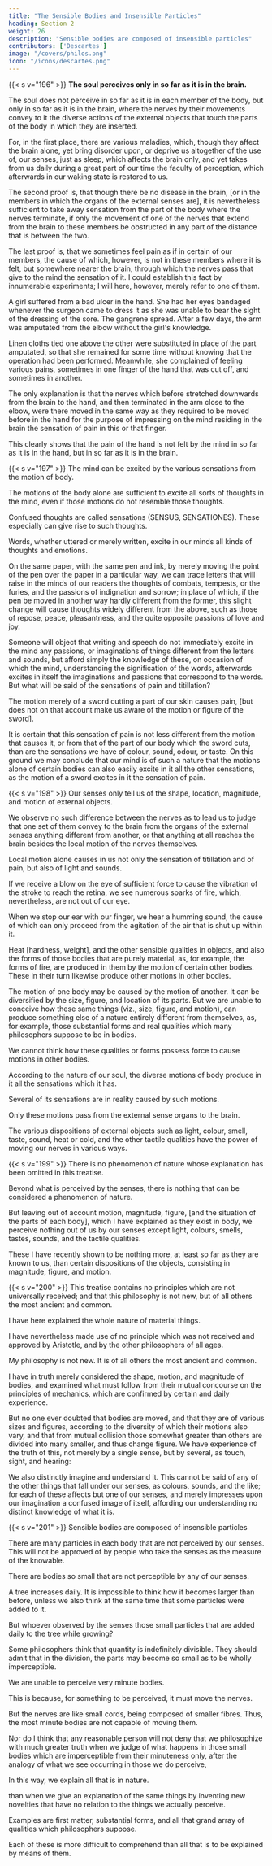 ```yaml
---
title: "The Sensible Bodies and Insensible Particles"
heading: Section 2
weight: 26
description: "Sensible bodies are composed of insensible particles"
contributors: ['Descartes']
image: "/covers/philos.png"
icon: "/icons/descartes.png"
---
```



{{< s v="196" >}} **The soul perceives only in so far as it is in the brain.**

The soul does not perceive in so far as it is in each member of the body, but only in so far as it is in the brain, where the nerves by their movements convey to it the diverse actions of the external objects that touch the parts of the body in which they are inserted.

For, in the first place, there are various maladies, which, though they affect the brain alone, yet bring disorder upon, or deprive us altogether of the use of, our senses, just as sleep, which affects the brain only, and yet takes from us daily during a great part of our time the faculty of perception, which afterwards in our waking state is restored to us.

The second proof is, that though there be no disease in the brain, [or in the members in which the organs of the external senses are], it is nevertheless sufficient to take away sensation from the part of the body where the nerves terminate, if only the movement of one of the nerves that extend from the brain to these members be obstructed in any part of the distance that is between the two.

The last proof is, that we sometimes feel pain as if in certain of our members, the cause of which, however, is not in these members where it is felt, but somewhere nearer the brain, through which the nerves pass that give to the mind the sensation of it. I could establish this fact by innumerable experiments; I will here, however, merely refer to one of them.

A girl suffered from a bad ulcer in the hand. She had her eyes bandaged whenever the surgeon came to dress it as she was unable to bear the sight of the dressing of the sore. The gangrene spread. After a few days, the arm was amputated from the elbow without the girl's knowledge. 

Linen cloths tied one above the other were substituted in place of the part amputated, so that she remained for some time without knowing that the operation had been performed. Meanwhile, she complained of feeling various pains, sometimes in one finger of the hand that was cut off, and sometimes in another.

The only explanation is that the nerves which before stretched downwards from the brain to the hand, and then terminated in the arm close to the elbow, were there moved in the same way as they required to be moved before in the hand for the purpose of impressing on the mind residing in the brain the sensation of pain in this or that finger.

This clearly shows that the pain of the hand is not felt by the mind in so far as it is in the hand, but in so far as it is in the brain.


{{< s v="197" >}} The mind can be excited by the various sensations from the motion of body.

<!-- In the next place, it can be proved that our mind is of such a nature that  -->

The motions of the body alone are sufficient to excite all sorts of thoughts in the mind, even if those motions do not resemble those thoughts. 

 <!-- without it being necessary that these should in any way resemble the motions which give rise to them, and especially that these motions can excite in it those  -->

Confused thoughts are called sensations (SENSUS, SENSATIONES). These especially can give rise to such thoughts. 

Words, whether uttered or merely written, excite in our minds all kinds of thoughts and emotions. 

On the same paper, with the same pen and ink, by merely moving the point of the pen over the paper in a particular way, we can trace letters that will raise in the minds of our readers the thoughts of combats, tempests, or the furies, and the passions of indignation and sorrow; in place of which, if the pen be moved in another way hardly different from the former, this slight change will cause thoughts widely different from the above, such as those of repose, peace, pleasantness, and the quite opposite passions of love and joy. 

Someone will object that writing and speech do not immediately excite in the mind any passions, or imaginations of things different from the letters and sounds, but afford simply the knowledge of these, on occasion of which the mind, understanding the signification of the words, afterwards excites in itself the imaginations and passions that correspond to the words. But what will be said of the sensations of pain and titillation? 

The motion merely of a sword cutting a part of our skin causes pain, [but does not on that account make us aware of the motion or figure of the sword]. 

It is certain that this sensation of pain is not less different from the motion that causes it, or from that of the part of our body which the sword cuts, than are the sensations we have of colour, sound, odour, or taste. On this ground we may conclude that our mind is of such a nature that the motions alone of certain bodies can also easily excite in it all the other sensations, as the motion of a sword excites in it the sensation of pain.


{{< s v="198" >}}  Our senses only tell us of the shape, location, magnitude, and motion of external objects.

We observe no such difference between the nerves as to lead us to judge that one set of them convey to the brain from the organs of the external senses anything different from another, or that anything at all reaches the brain besides the local motion of the nerves themselves.

Local motion alone causes in us not only the sensation of titillation and of pain, but also of light and sounds.

If we receive a blow on the eye of sufficient force to cause the vibration of the stroke to reach the retina, we see numerous sparks of fire, which, nevertheless, are not out of our eye.

When we stop our ear with our finger, we hear a humming sound, the cause of which can only proceed from the agitation of the air that is shut up within it. 

Heat [hardness, weight], and the other sensible qualities in objects, and also the forms of those bodies that are purely material, as, for example, the forms of fire, are produced in them by the motion of certain other bodies. These in their turn likewise produce other motions in other bodies. 

The motion of one body may be caused by the motion of another. It can be diversified by the size, figure, and location of its parts. But we are unable to conceive how these same things (viz., size, figure, and motion), can produce something else of a nature entirely different from themselves, as, for example, those substantial forms and real qualities which many philosophers suppose to be in bodies. 

We cannot think how these qualities or forms possess force to cause motions in other bodies. 

According to the nature of our soul, the diverse motions of body produce in it all the sensations which it has.

Several of its sensations are in reality caused by such motions.

Only these motions pass from the external sense organs to the brain. 

<!-- , we have reason to conclude that we in no way likewise apprehend that in  -->

The various dispositions of external objects such as light, colour, smell, taste, sound, heat or cold, and the other tactile qualities have the power of moving our nerves in various ways.

<!-- , or that which we call their substantial forms, unless as the various dispositions of these objects which   -->

<!-- [Footnote: "the diverse figures, situations, magnitudes, and motions of their parts."— French.] -->


{{< s v="199" >}} There is no phenomenon of nature whose explanation has been omitted in this treatise.

<!-- And thus it may be gathered, from an enumeration that is easily made, that there is no phenomenon of nature whose explanation has been omitted in this treatise; for  -->

Beyond what is perceived by the senses, there is nothing that can be considered a phenomenon of nature. 

But leaving out of account motion, magnitude, figure, [and the situation of the parts of each body], which I have explained as they exist in body, we perceive nothing out of us by our senses except light, colours, smells, tastes, sounds, and the tactile qualities.

These I have recently shown to be nothing more, at least so far as they are known to us, than certain dispositions of the objects, consisting in magnitude, figure, and motion.


{{< s v="200" >}} This treatise contains no principles which are not universally received; and that this philosophy is not new, but of all others the most ancient and common.

I have here explained the whole nature of material things.

I have nevertheless made use of no principle which was not received and approved by Aristotle, and by the other philosophers of all ages.

My philosophy is not new. It is of all others the most ancient and common.

I have in truth merely considered the shape, motion, and magnitude of bodies, and examined what must follow from their mutual concourse on the principles of mechanics, which are confirmed by certain and daily experience. 

But no one ever doubted that bodies are moved, and that they are of various sizes and figures, according to the diversity of which their motions also vary, and that from mutual collision those somewhat greater than others are divided into many smaller, and thus change figure. We have experience of the truth of this, not merely by a single sense, but by several, as touch, sight, and hearing: 

We also distinctly imagine and understand it. This cannot be said of any of the other things that fall under our senses, as colours, sounds, and the like; for each of these affects but one of our senses, and merely impresses upon our imagination a confused image of itself, affording our understanding no distinct knowledge of what it is.



{{< s v="201" >}}  Sensible bodies are composed of insensible particles

There are many particles in each body that are not perceived by our senses. This will not be approved of by people who take the senses as the measure of the knowable. 

<!-- [We greatly wrong human reason,  if we suppose that it does not go beyond the eye-sight]; -->

There are bodies so small that are not perceptible by any of our senses. 

<!-- , provided he only consider what is each moment added to those bodies that are being increased little by little, and what is taken from those that are diminished in the same way.  -->

A tree increases daily. It is impossible to think how it becomes larger than before, unless we also think at the same time that some particles were added to it. 

But whoever observed by the senses those small particles that are added daily to the tree while growing? 

Some philosophers think that quantity is indefinitely divisible. They should admit that in the division, the parts may become so small as to be wholly imperceptible. 

We are unable to perceive very minute bodies.

This is because, for something to be perceived, it must move the nerves. 

 <!-- that must be moved by objects to cause perception are not themselves very minute,  -->

But the nerves are like small cords, being composed of smaller fibres. Thus, the most minute bodies are not capable of moving them. 

Nor do I think that any reasonable person will not deny that we philosophize with much greater  truth when we judge of what happens in those small bodies which are imperceptible from their minuteness only, after the analogy of what we see occurring in those we do perceive, 

In this way, we explain all that is in nature. 

than when we give an explanation of the same things by inventing new novelties that have no relation to the things we actually perceive.

Examples are first matter, substantial forms, and all that grand array of qualities which philosophers suppose. 

Each of these is more difficult to comprehend than all that is to be explained by means of them.
